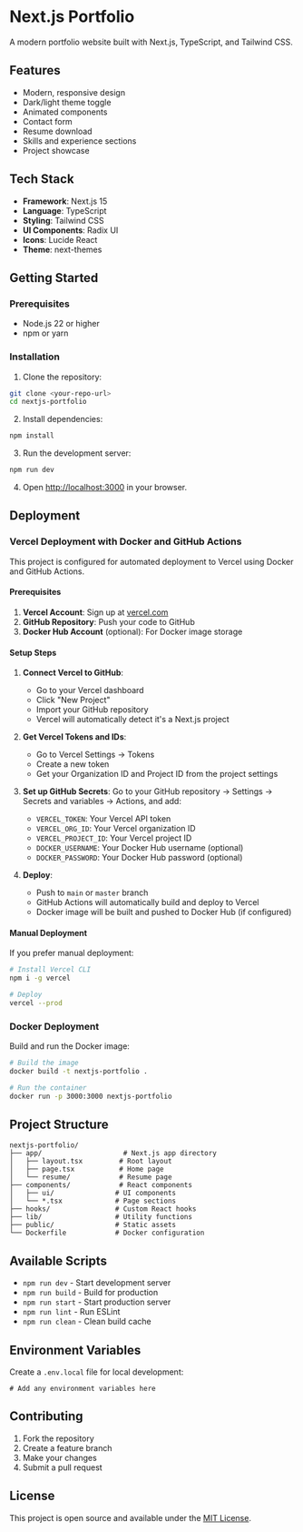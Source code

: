 # Next.js Portfolio

A modern portfolio website built with Next.js, TypeScript, and Tailwind CSS.

## Features

- Modern, responsive design
- Dark/light theme toggle
- Animated components
- Contact form
- Resume download
- Skills and experience sections
- Project showcase

## Tech Stack

- **Framework**: Next.js 15
- **Language**: TypeScript
- **Styling**: Tailwind CSS
- **UI Components**: Radix UI
- **Icons**: Lucide React
- **Theme**: next-themes

## Getting Started

### Prerequisites

- Node.js 22 or higher
- npm or yarn

### Installation

1. Clone the repository:
```bash
git clone <your-repo-url>
cd nextjs-portfolio
```

2. Install dependencies:
```bash
npm install
```

3. Run the development server:
```bash
npm run dev
```

4. Open [http://localhost:3000](http://localhost:3000) in your browser.

## Deployment

### Vercel Deployment with Docker and GitHub Actions

This project is configured for automated deployment to Vercel using Docker and GitHub Actions.

#### Prerequisites

1. **Vercel Account**: Sign up at [vercel.com](https://vercel.com)
2. **GitHub Repository**: Push your code to GitHub
3. **Docker Hub Account** (optional): For Docker image storage

#### Setup Steps

1. **Connect Vercel to GitHub**:
   - Go to your Vercel dashboard
   - Click "New Project"
   - Import your GitHub repository
   - Vercel will automatically detect it's a Next.js project

2. **Get Vercel Tokens and IDs**:
   - Go to Vercel Settings → Tokens
   - Create a new token
   - Get your Organization ID and Project ID from the project settings

3. **Set up GitHub Secrets**:
   Go to your GitHub repository → Settings → Secrets and variables → Actions, and add:
   - `VERCEL_TOKEN`: Your Vercel API token
   - `VERCEL_ORG_ID`: Your Vercel organization ID
   - `VERCEL_PROJECT_ID`: Your Vercel project ID
   - `DOCKER_USERNAME`: Your Docker Hub username (optional)
   - `DOCKER_PASSWORD`: Your Docker Hub password (optional)

4. **Deploy**:
   - Push to `main` or `master` branch
   - GitHub Actions will automatically build and deploy to Vercel
   - Docker image will be built and pushed to Docker Hub (if configured)

#### Manual Deployment

If you prefer manual deployment:

```bash
# Install Vercel CLI
npm i -g vercel

# Deploy
vercel --prod
```

### Docker Deployment

Build and run the Docker image:

```bash
# Build the image
docker build -t nextjs-portfolio .

# Run the container
docker run -p 3000:3000 nextjs-portfolio
```

## Project Structure

```
nextjs-portfolio/
├── app/                    # Next.js app directory
│   ├── layout.tsx         # Root layout
│   ├── page.tsx           # Home page
│   └── resume/            # Resume page
├── components/            # React components
│   ├── ui/               # UI components
│   └── *.tsx             # Page sections
├── hooks/                # Custom React hooks
├── lib/                  # Utility functions
├── public/               # Static assets
└── Dockerfile            # Docker configuration
```

## Available Scripts

- `npm run dev` - Start development server
- `npm run build` - Build for production
- `npm run start` - Start production server
- `npm run lint` - Run ESLint
- `npm run clean` - Clean build cache

## Environment Variables

Create a `.env.local` file for local development:

```env
# Add any environment variables here
```

## Contributing

1. Fork the repository
2. Create a feature branch
3. Make your changes
4. Submit a pull request

## License

This project is open source and available under the [MIT License](LICENSE).
